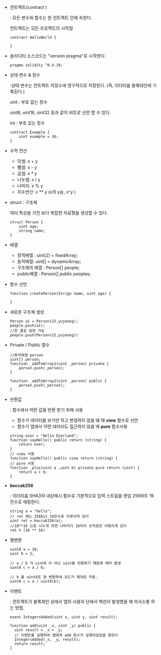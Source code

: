 - 컨트랙트(contract )

  : 모든 변수와 합수는 한 컨트랙트 안에 속한다.

    컨트랙트는 모든 프로젝트의 시작점

  ```
  contract HelloWorld {

  }
  ```

- 솔리디티 소스코드는 "version pragma"로 시작한다.

  ``` 
  pragma solidity ^0.4.19;
  ```

- 상태 변수 & 정수

  :상태 변수는 컨트랙트 저장소에 영구적으로 저장된다. (즉, 이더리움 블록테인에 기록된다.)

  uint : 부호 없는 정수

  uint8, uint16, uint32 등과 같이 비트로 선언 할 수 있다.

  int : 부호 있는 정수

  ``` 
  contract Example {
      uint example = 16;
  }
  ```

- 수학 연산
  - 덧셈:  x + y
  - 뺄셈:  x - y
  - 곱셈:  x * y
  - 나눗셈:  x / y
  - 나머지: x % y
  - 지수연산: x ** y (x의 y승, x^y )
- struct : 구조체 

   여러 특성을 가진 보다 복잡한 자료형을 생성할 수 있다.

  ```
  struct Person {
      uint age;
      string name;
  }
  ```

- 배열
  - 정적배열 : uint[2] = fixedArray;
  - 동적배열: uint[] = dynamicArray;
  - 구조체의 배열 : Person[] people;
  - public배열 : Person[] public peoples;
- 함수 선언

  ``` 
  function createPerson(Strign name, uint age) {

  }
  ```

- 새로운 구조체 생성

  ```
  Person a1 = Person(22,yujeong);
  people.push(a1);
  //한 줄로 표현 가능
  people.push(Person(22,yujeong))
  ```

- Private / Public 함수

  ```
  //동적배열 person
  uint[] person;
  function _addToArray1(uint _person) private {
      person.push(_person);
  }

  function _addToArray2(uint _person) public {
      person.push(_person);
  }
  ```

- 반환값

  : 함수에서 어떤 값을 반환 받기 위해 사용

  - 함수가 데이터를 보기만 하고 변경하지 않을 떄 때 **view** 함수로 선언
  - 함수가 앱에서 어떤 데이터도 접근하지 않을 때 **pure** 함수사용

  ```
  string ever = "Hello Everland";
  function sayHello() public return (string) {
      return ever;
  }
  // view 사용
  function sayHello() public view return (string) {
  // pure 사용
  function _plus(uint a ,uint b) private pure return (uint) {
      return a + b;
  }
  ```

- **keccak256**

  : 이더리움 SHA3의 내상해시 함수로 기본적으로 입력 스트림을 랜덤 256비트 16진수로 매핑한다.

  ``` 
  string a = "hello";
  // ret 에는 256bit 16진수로 이루어져 있다
  uint ret = keccak256(a);
  //10**16 으로 나누게 되면 나머지가 16자리 숫자로만 이뤄지게 된다
  ret % (10 ** 16)
  ```

  

  

- 형변환

  ```
  uint8 a = 10;
  uint b = 2;
  
  // a / b 가 uint8 이 아닌 uint를 반환하기 때문에 에러 발생
  uint8 c = a / b;
  
  // b 를 uint8로 형 변환하여 코드가 제대로 작동.
  uint8 c = a / uint8(b);
  ```

  

- 이벤트

  : 컨트랙트가 블록체인 상에서 앱의 사용자 단에서 액션이 발생했을 때 의사소통 하는 방법.

  ```
  event IntegersAdded(uint x, uint y, uint result);
  
  function add(uint _x, uint _y) public {
    uint result = _x + _y;
    // 이벤트를 실행하여 앱에게 add 함수가 실행되었음을 알린다
    IntegersAdded(_x, _y, result);
    return result;
  }
  ```

  
